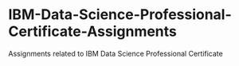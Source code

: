 # IBM-Data-Science-Professional-Certificate-Assignments
Assignments related to IBM Data Science Professional Certificate
